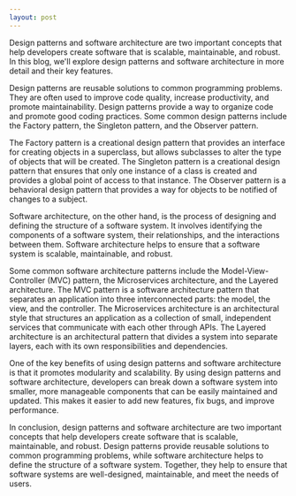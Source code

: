 ```yaml
---
layout: post
---
```

Design patterns and software architecture are two important concepts that help developers create software that is scalable, maintainable, and robust. In this blog, we'll explore design patterns and software architecture in more detail and their key features.

Design patterns are reusable solutions to common programming problems. They are often used to improve code quality, increase productivity, and promote maintainability. Design patterns provide a way to organize code and promote good coding practices. Some common design patterns include the Factory pattern, the Singleton pattern, and the Observer pattern.

The Factory pattern is a creational design pattern that provides an interface for creating objects in a superclass, but allows subclasses to alter the type of objects that will be created. The Singleton pattern is a creational design pattern that ensures that only one instance of a class is created and provides a global point of access to that instance. The Observer pattern is a behavioral design pattern that provides a way for objects to be notified of changes to a subject.

Software architecture, on the other hand, is the process of designing and defining the structure of a software system. It involves identifying the components of a software system, their relationships, and the interactions between them. Software architecture helps to ensure that a software system is scalable, maintainable, and robust.

Some common software architecture patterns include the Model-View-Controller (MVC) pattern, the Microservices architecture, and the Layered architecture. The MVC pattern is a software architecture pattern that separates an application into three interconnected parts: the model, the view, and the controller. The Microservices architecture is an architectural style that structures an application as a collection of small, independent services that communicate with each other through APIs. The Layered architecture is an architectural pattern that divides a system into separate layers, each with its own responsibilities and dependencies.

One of the key benefits of using design patterns and software architecture is that it promotes modularity and scalability. By using design patterns and software architecture, developers can break down a software system into smaller, more manageable components that can be easily maintained and updated. This makes it easier to add new features, fix bugs, and improve performance.

In conclusion, design patterns and software architecture are two important concepts that help developers create software that is scalable, maintainable, and robust. Design patterns provide reusable solutions to common programming problems, while software architecture helps to define the structure of a software system. Together, they help to ensure that software systems are well-designed, maintainable, and meet the needs of users.